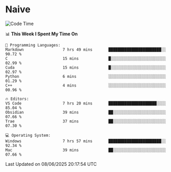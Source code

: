 # Naive
<!-- ## 日拱一卒，功不唐捐 -->
<!-- [![GitHub Streak](https://streak-stats.demolab.com/?user=XiaoXKKK)](https://git.io/streak-stats) -->
<!--START_SECTION:waka-->
![Code Time](http://img.shields.io/badge/Code%20Time-397%20hrs%2037%20mins-blue)

📊 **This Week I Spent My Time On** 

```text
💬 Programming Languages: 
Markdown                 7 hrs 49 mins       ███████████████████████░░   90.72 % 
C                        15 mins             █░░░░░░░░░░░░░░░░░░░░░░░░   02.99 % 
Cuda                     15 mins             █░░░░░░░░░░░░░░░░░░░░░░░░   02.97 % 
Python                   6 mins              ░░░░░░░░░░░░░░░░░░░░░░░░░   01.29 % 
C++                      4 mins              ░░░░░░░░░░░░░░░░░░░░░░░░░   00.96 % 

🔥 Editors: 
VS Code                  7 hrs 20 mins       █████████████████████░░░░   85.04 % 
Obsidian                 39 mins             ██░░░░░░░░░░░░░░░░░░░░░░░   07.66 % 
Trae                     37 mins             ██░░░░░░░░░░░░░░░░░░░░░░░   07.30 % 

💻 Operating System: 
Windows                  7 hrs 57 mins       ███████████████████████░░   92.34 % 
Mac                      39 mins             ██░░░░░░░░░░░░░░░░░░░░░░░   07.66 % 
```


 Last Updated on 08/06/2025 20:17:54 UTC
<!--END_SECTION:waka-->
